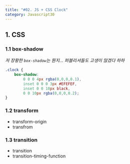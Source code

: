 ```yaml
---
title: "#02. JS + CSS Clock"
category: Javascript30
---
```


## 1. CSS
### 1.1 box-shadow
_저 장황한 `box-shadow`는 뭔지... 퍼블리셔들도 고생이 많겠다 하하_   

```css
.clock {
    box-shadow:
        0 0 0 4px rgba(0,0,0,0.1),
        inset 0 0 0 3px #EFEFEF,
        inset 0 0 10px black,
        0 0 10px rgba(0,0,0,0.2);
}
```

### 1.2 transform
- transform-origin
- transfrom

### 1.3 transition
- transition
- transition-timing-function